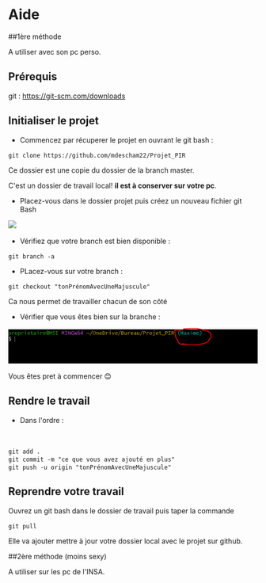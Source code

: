 # Aide

##1ère méthode

A utiliser avec son pc perso.

## Prérequis

git : https://git-scm.com/downloads

## Initialiser le projet

- Commencez par récuperer le projet en ouvrant le git bash :
```
git clone https://github.com/mdescham22/Projet_PIR
```
Ce dossier est une copie du dossier de la branch master.

C'est un dossier de travail local! **il est à conserver sur votre pc**.

- Placez-vous dans le dossier projet puis créez un nouveau fichier git Bash

![](PIR1.gif)

- Vérifiez que votre branch est bien disponible :
```
git branch -a
```
- PLacez-vous sur votre branch :
```
git checkout "tonPrénomAvecUneMajuscule"
```
Ca nous permet de travailler chacun de son côté

- Vérifier que vous êtes bien sur la branche :

![](piraide1.PNG)

Vous êtes pret à commencer :blush:

## Rendre le travail
- Dans l'ordre : 
```


git add .
git commit -m "ce que vous avez ajouté en plus"
git push -u origin "tonPrénomAvecUneMajuscule"
```

## Reprendre votre travail
Ouvrez un git bash dans le dossier de travail puis taper la commande
```
git pull
```
Elle va ajouter mettre à jour votre dossier local avec le projet sur github.

##2ère méthode (moins sexy)

A utiliser sur les pc de l'INSA.

